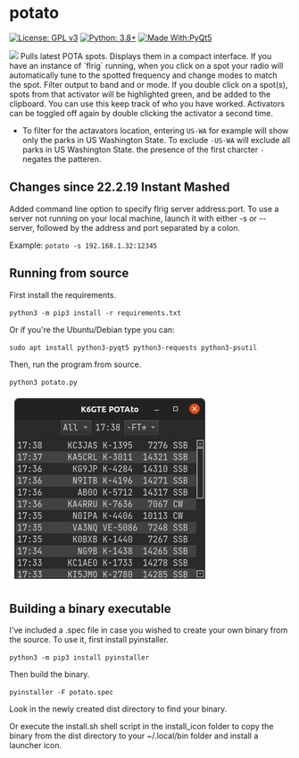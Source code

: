 # potato

[![License: GPL v3](https://img.shields.io/badge/License-GPLv3-blue.svg)](https://www.gnu.org/licenses/gpl-3.0)  [![Python: 3.8+](https://img.shields.io/badge/python-3.8+-blue.svg)](https://www.python.org/downloads/)  [![Made With:PyQt5](https://img.shields.io/badge/Made%20with-PyQt5-red)](https://pypi.org/project/PyQt5/)

<img src="https://github.com/mbridak/potato/raw/main/pic/potato.png" width="100"/>
Pulls latest POTA spots. Displays them in a compact interface. If you have an instance of `flrig` running, when you click on a spot your radio will automatically tune to the spotted frequency and change modes to match the spot.   Filter output to band and or mode. If you double click on a spot(s), spots from that activator will be highlighted green, and be added to the clipboard. You can use this keep track of who you have worked. Activators can be toggled off again by double clicking the activator a second time.

<BR>

- To filter for the actavators location, entering `US-WA` for example will show only the parks in US Washington State. To exclude `-US-WA` will exclude all parks in US Washington State. the presence of the first charcter `-` negates the patteren.

## Changes since 22.2.19 Instant Mashed

Added command line option to specify flrig server address:port.
To use a server not running on your local machine, launch it with either -s or --server, followed by the address and port separated by a colon.

Example: `potato -s 192.168.1.32:12345`

## Running from source

First install the requirements.

`python3 -m pip3 install -r requirements.txt`

Or if you're the Ubuntu/Debian type you can:

`sudo apt install python3-pyqt5 python3-requests python3-psutil`

Then, run the program from source.

`python3 potato.py`

![screenshot](pic/screenshot.png)

## Building a binary executable

I've included a .spec file in case you wished to create your own binary from the source. To use it, first install pyinstaller.

`python3 -m pip3 install pyinstaller`

Then build the binary.

`pyinstaller -F potato.spec`

Look in the newly created dist directory to find your binary.

Or execute the install.sh shell script in the install_icon folder to copy the binary from the dist directory to your ~/.local/bin folder and install a launcher icon.
